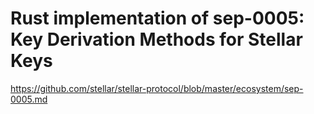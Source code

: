 # Rust implementation of sep-0005: Key Derivation Methods for Stellar Keys

https://github.com/stellar/stellar-protocol/blob/master/ecosystem/sep-0005.md